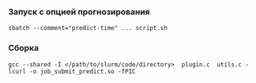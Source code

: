 ### Запуск с опцией прогнозирования
```sbatch --comment="predict-time" ... script.sh```

### Сборка
 ```gcc --shared -I </path/to/slurm/code/directory>  plugin.c  utils.c -lcurl -o job_submit_predict.so -fPIC```
